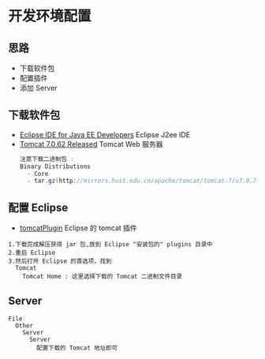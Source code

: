 # 开发环境配置

## 思路

- 下载软件包
- 配置插件
- 添加 Server

## 下载软件包

- [Eclipse IDE for Java EE Developers](http://www.eclipse.org/downloads/packages/eclipse-ide-java-ee-developers/marsr) Eclipse J2ee IDE
- [Tomcat 7.0.62 Released](http://tomcat.apache.org/download-70.cgi) Tomcat Web 服务器
  ``` java
  注意下载二进制包 :
  Binary Distributions
    - Core
    - tar.gz(http://mirrors.hust.edu.cn/apache/tomcat/tomcat-7/v7.0.73/bin/apache-tomcat-7.0.73.tar.gz)
  ```

## 配置 Eclipse

- [tomcatPlugin](http://www.eclipsetotale.com/tomcatPlugin.html) Eclipse 的 tomcat 插件
```
1.下载完成解压获得 jar 包,放到 Eclipse "安装包的" plugins 目录中
2.重启 Eclipse
3.然后打开 Eclipse 的首选项，找到
  Tomcat
    Tomcat Home : 这里选择下载的 Tomcat 二进制文件目录
```


## Server

```
File
  Other
    Server
      Server
        配置下载的 Tomcat 地址即可

```
